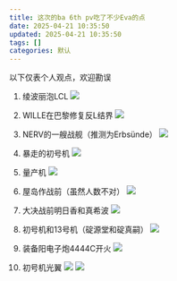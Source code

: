 ```yaml
---
title: 这次的ba 6th pv吃了不少Eva的点
date: 2025-04-21 10:35:50
updated: 2025-04-21 10:35:50
tags: []
categories: 默认
---
```


以下仅表个人观点，欢迎勘误

1. 绫波丽泡LCL
   ![](https://s.rmimg.com/2025-04-21/1745221853-895725-2025-04-21-153511.png)

2. WILLE在巴黎修复反L结界
   ![](https://s.rmimg.com/2025-04-21/1745223009-343942-2025-04-21-153637.png)

3. NERV的一艘战舰（推测为Erbsünde）
   ![](https://s.rmimg.com/2025-04-21/1745223105-626384-2025-04-21-153832.png)

4. 暴走的初号机
   ![](https://s.rmimg.com/2025-04-21/1745223167-554678-2025-04-21-153951.png)

5. 量产机
   ![](https://s.rmimg.com/2025-04-21/1745223179-105679-2025-04-21-154025.png)

6. 屋岛作战前（虽然人数不对）
   ![](https://s.rmimg.com/2025-04-21/1745223201-309792-2025-04-21-154039.png)

7. 大决战前明日香和真希波
   ![](https://s.rmimg.com/2025-04-21/1745223324-691409-2025-04-21-154126.png)

8. 初号机和13号机（碇源堂和碇真嗣）
   ![](https://s.rmimg.com/2025-04-21/1745223444-926117-2025-04-21-154201.png)

9. 装备阳电子炮4444C开火
   ![](https://s.rmimg.com/2025-04-21/1745223582-250486-2025-04-21-154330.png)

10. 初号机光翼
    ![](https://s.rmimg.com/2025-04-21/1745223659-685648-2025-04-21-154428.png)
    ![](https://s.rmimg.com/2025-04-21/1745223661-64023-2025-04-21-154444.png)
